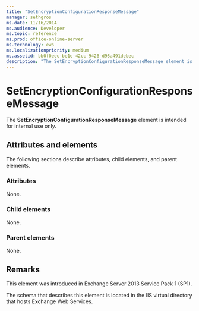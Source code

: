 ```yaml
---
title: "SetEncryptionConfigurationResponseMessage"
manager: sethgros
ms.date: 11/16/2014
ms.audience: Developer
ms.topic: reference
ms.prod: office-online-server
ms.technology: ews
ms.localizationpriority: medium
ms.assetid: bb0f0eec-be1e-42cc-9426-d98a491debec
description: "The SetEncryptionConfigurationResponseMessage element is intended for internal use only."
---
```


# SetEncryptionConfigurationResponseMessage

The **SetEncryptionConfigurationResponseMessage** element is intended for internal use only. 

## Attributes and elements

The following sections describe attributes, child elements, and parent elements.
  
### Attributes

None.
  
### Child elements

None.
  
### Parent elements

None.
  
## Remarks

This element was introduced in Exchange Server 2013 Service Pack 1 (SP1).
  
The schema that describes this element is located in the IIS virtual directory that hosts Exchange Web Services.
  

